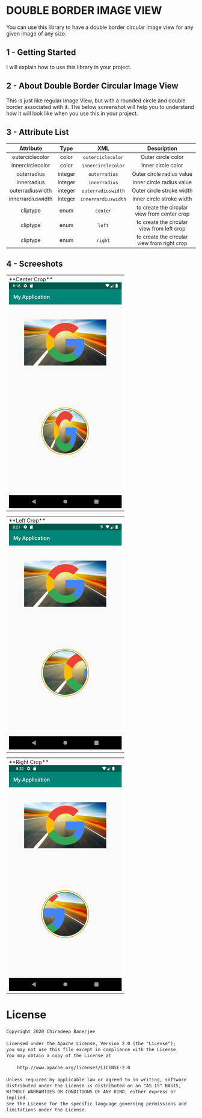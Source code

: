 # DOUBLE BORDER IMAGE VIEW

You can use this library to have a double border circular image view for any given image of any size.

## 1 - Getting Started

I will explain how to use this library in your project. 

## 2 - About Double Border Circular Image View

This is just like regular Image View, but with a rounded circle and double border associated with it. The below screenshot will
help you to understand how it will look like when you use this in your project.

## 3 - Attribute List

|Attribute|Type|XML|Description|
|:---:|:---:|:---:|:---:|
|outerciclecolor|color|`outerciclecolor`|Outer circle color|
|innercirclecolor|color|`innercirclecolor`|Inner circle color|
|outerradius|integer|`outerradius`|Outer circle radius value|
|innerradius|integer|`innerradius`|Inner circle radius value|
|outerradiuswidth|integer|`outerradiuswidth`|Outer circle stroke width|
|innerrardiuswidth|integer|`innerrardiuswidth`|Inner circle stroke width|
|cliptype|enum|`center`|to create the circular view from center crop|
|cliptype|enum|`left`|to create the circular view from left crop|
|cliptype|enum|`right`|to create the circular view from right crop|


## 4 - Screeshots

<table><tr><td>
**Center Crop** <br/>
<img src="screenshots/center_crop.png" width="300"> 
</td></tr></table>    

<table><tr><td>
**Left Crop** <br/>
<img src="screenshots/left_crop.png" width="300"> 
</td></tr></table>        

<table><tr><td>
**Right Crop** <br/>
<img src="screenshots/right_crop.png" width="300"> 
</td></tr></table>




# License
```
Copyright 2020 Chiradeep Banerjee

Licensed under the Apache License, Version 2.0 (the "License");
you may not use this file except in compliance with the License.
You may obtain a copy of the License at

    http://www.apache.org/licenses/LICENSE-2.0

Unless required by applicable law or agreed to in writing, software
distributed under the License is distributed on an "AS IS" BASIS,
WITHOUT WARRANTIES OR CONDITIONS OF ANY KIND, either express or implied.
See the License for the specific language governing permissions and
limitations under the License.
```

